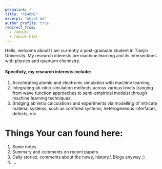 ```yaml
---
permalink: /
title: "README"
excerpt: "About me"
author_profile: true
redirect_from: 
  - /about/
  - /about.html
---
```


Hello, welcome about!
I am currently a post-graduate student in Tianjin University. My research interests are machine learning and its intersections with physics and quantum chemistry.

#### Specificly, my research interests include:

1. Accelerating atomic and electronic simulation with machine learning.
2. Integrating ab initio simulation methods across various levels (ranging from wave function approaches to semi-empirical models) through machine learning techniques.
3. Bridging ab initio calculations and experiments via modelling of intricate material systems, such as confined systems, heterogeneous interfaces, defects, etc.

Things Your can found here:
======
1. Some notes.
2. Summary and comments on recent papers.
3. Daily stories, comments about the news, history.\\
Blogs anyway ;)
4. ...
